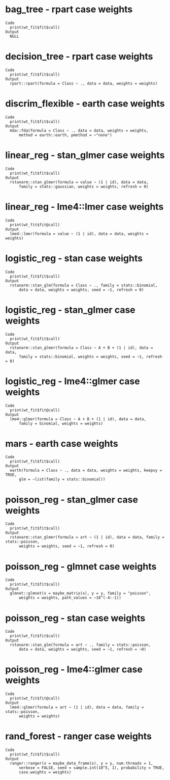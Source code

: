 # bag_tree - rpart case weights

    Code
      print(wt_fit$fit$call)
    Output
      NULL

# decision_tree - rpart case weights

    Code
      print(wt_fit$fit$call)
    Output
      rpart::rpart(formula = Class ~ ., data = data, weights = weights)

# discrim_flexible - earth case weights

    Code
      print(wt_fit$fit$call)
    Output
      mda::fda(formula = Class ~ ., data = data, weights = weights, 
          method = earth::earth, pmethod = ~"none")

# linear_reg - stan_glmer case weights

    Code
      print(wt_fit$fit$call)
    Output
      rstanarm::stan_glmer(formula = value ~ (1 | id), data = data, 
          family = stats::gaussian, weights = weights, refresh = 0)

# linear_reg - lme4::lmer case weights

    Code
      print(wt_fit$fit@call)
    Output
      lme4::lmer(formula = value ~ (1 | id), data = data, weights = weights)

# logistic_reg - stan case weights

    Code
      print(wt_fit$fit$call)
    Output
      rstanarm::stan_glm(formula = Class ~ ., family = stats::binomial, 
          data = data, weights = weights, seed = ~1, refresh = 0)

# logistic_reg - stan_glmer case weights

    Code
      print(wt_fit$fit$call)
    Output
      rstanarm::stan_glmer(formula = Class ~ A + B + (1 | id), data = data, 
          family = stats::binomial, weights = weights, seed = ~1, refresh = 0)

# logistic_reg - lme4::glmer case weights

    Code
      print(wt_fit$fit@call)
    Output
      lme4::glmer(formula = Class ~ A + B + (1 | id), data = data, 
          family = binomial, weights = weights)

# mars - earth case weights

    Code
      print(wt_fit$fit$call)
    Output
      earth(formula = Class ~ ., data = data, weights = weights, keepxy = TRUE, 
          glm = ~list(family = stats::binomial))

# poisson_reg - stan_glmer case weights

    Code
      print(wt_fit$fit$call)
    Output
      rstanarm::stan_glmer(formula = art ~ (1 | id), data = data, family = stats::poisson, 
          weights = weights, seed = ~1, refresh = 0)

# poisson_reg - glmnet case weights

    Code
      print(wt_fit$fit$call)
    Output
      glmnet::glmnet(x = maybe_matrix(x), y = y, family = "poisson", 
          weights = weights, path_values = ~10^(-4:-1))

# poisson_reg - stan case weights

    Code
      print(wt_fit$fit$call)
    Output
      rstanarm::stan_glm(formula = art ~ ., family = stats::poisson, 
          data = data, weights = weights, seed = ~1, refresh = ~0)

# poisson_reg - lme4::glmer case weights

    Code
      print(wt_fit$fit@call)
    Output
      lme4::glmer(formula = art ~ (1 | id), data = data, family = stats::poisson, 
          weights = weights)

# rand_forest - ranger case weights

    Code
      print(wt_fit$fit$call)
    Output
      ranger::ranger(x = maybe_data_frame(x), y = y, num.threads = 1, 
          verbose = FALSE, seed = sample.int(10^5, 1), probability = TRUE, 
          case.weights = weights)

